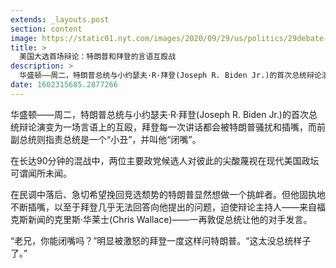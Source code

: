 ```yaml
--- 
extends: _layouts.post 
section: content 
image: https://static01.nyt.com/images/2020/09/29/us/politics/29debate-ledeall-top/29debate-ledeall-top-articleLarge.jpg 
title: > 
  美国大选首场辩论：特朗普和拜登的言语互殴战 
description: > 
  华盛顿——周二，特朗普总统与小约瑟夫·R·拜登(Joseph R. Biden Jr.)的首次总统辩论演变为一场言语上的互殴，拜登每一次讲话都会被特朗普骚扰和插嘴，而前副总统则指责总统是一个“小丑”，并叫他“闭嘴”。在长达90分钟的混战中，两位主要政党候选人对彼此的尖酸蔑视在现代美国政坛可谓闻所未闻。在民调中落后、急切希望挽回竞选颓势的特朗普显然想做一个挑衅者。但他固执地不断插嘴，以至于拜登几乎无法回答向他提出的问题，迫使辩论主持人——来自福克斯新闻的克里斯·华莱士(Chris Wallace)——一再敦促总统让他的对手发言。“老兄，你能闭嘴吗？”明显被激怒的拜登一度这样问特朗普。“这太没总统样子了。” 
date: 1602315685.2877266 
--- 
```

华盛顿——周二，特朗普总统与小约瑟夫·R·拜登(Joseph R. Biden Jr.)的首次总统辩论演变为一场言语上的互殴，拜登每一次讲话都会被特朗普骚扰和插嘴，而前副总统则指责总统是一个“小丑”，并叫他“闭嘴”。

在长达90分钟的混战中，两位主要政党候选人对彼此的尖酸蔑视在现代美国政坛可谓闻所未闻。

在民调中落后、急切希望挽回竞选颓势的特朗普显然想做一个挑衅者。但他固执地不断插嘴，以至于拜登几乎无法回答向他提出的问题，迫使辩论主持人——来自福克斯新闻的克里斯·华莱士(Chris Wallace)——一再敦促总统让他的对手发言。

“老兄，你能闭嘴吗？”明显被激怒的拜登一度这样问特朗普。“这太没总统样子了。”